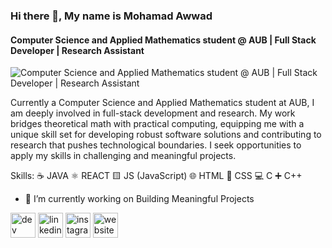 ### Hi there 👋, **My name is Mohamad Awwad**
#### Computer Science and Applied Mathematics student @ AUB | Full Stack Developer | Research Assistant
![Computer Science and Applied Mathematics student @ AUB | Full Stack Developer | Research Assistant](https://dev-to-uploads.s3.amazonaws.com/uploads/articles/r7hqbt1hm25b79j9siqa.png)

Currently a Computer Science and Applied Mathematics student at AUB, I am deeply involved in full-stack development and research. My work bridges theoretical math with practical computing, equipping me with a unique skill set for developing robust software solutions and contributing to research that pushes technological boundaries.  I seek opportunities to apply my skills in challenging and meaningful projects.

Skills: ☕ JAVA ⚛️ REACT 🟨 JS (JavaScript) 🌐 HTML 🎨 CSS 💻 C ➕ C++

- 🔭 I’m currently working on Building Meaningful Projects 


[<img src='https://cdn.jsdelivr.net/npm/simple-icons@3.0.1/icons/dev-dot-to.svg' alt='dev' height='40'>](https://dev.to/https://dev.to/howwad)  [<img src='https://cdn.jsdelivr.net/npm/simple-icons@3.0.1/icons/linkedin.svg' alt='linkedin' height='40'>](https://www.linkedin.com/in/linkedin.com/in/mohamad-awwad/)  [<img src='https://cdn.jsdelivr.net/npm/simple-icons@3.0.1/icons/instagram.svg' alt='instagram' height='40'>](https://www.instagram.com/https://www.instagram.com/m.awwwad//)  [<img src='https://cdn.jsdelivr.net/npm/simple-icons@3.0.1/icons/icloud.svg' alt='website' height='40'>](https://sites.google.com/view/moawwad/home)  

